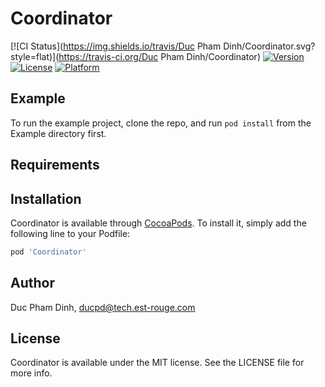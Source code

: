 # Coordinator

[![CI Status](https://img.shields.io/travis/Duc Pham Dinh/Coordinator.svg?style=flat)](https://travis-ci.org/Duc Pham Dinh/Coordinator)
[![Version](https://img.shields.io/cocoapods/v/Coordinator.svg?style=flat)](https://cocoapods.org/pods/Coordinator)
[![License](https://img.shields.io/cocoapods/l/Coordinator.svg?style=flat)](https://cocoapods.org/pods/Coordinator)
[![Platform](https://img.shields.io/cocoapods/p/Coordinator.svg?style=flat)](https://cocoapods.org/pods/Coordinator)

## Example

To run the example project, clone the repo, and run `pod install` from the Example directory first.

## Requirements

## Installation

Coordinator is available through [CocoaPods](https://cocoapods.org). To install
it, simply add the following line to your Podfile:

```ruby
pod 'Coordinator'
```

## Author

Duc Pham Dinh, ducpd@tech.est-rouge.com

## License

Coordinator is available under the MIT license. See the LICENSE file for more info.
